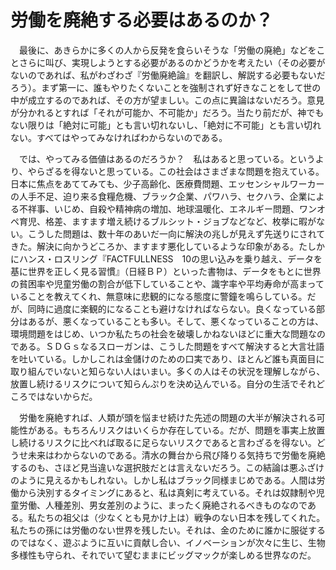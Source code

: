 # 労働を廃絶する必要はあるのか？

　最後に、あきらかに多くの人から反発を食らいそうな「労働の廃絶」などをことさらに叫び、実現しようとする必要があるのかどうかを考えたい（その必要がないのであれば、私がわざわざ『労働廃絶論』を翻訳し、解説する必要もないだろう）。まず第一に、誰もやりたくないことを強制されず好きなことをして世の中が成立するのであれば、その方が望ましい。この点に異論はないだろう。意見が分かれるとすれば「それが可能か、不可能か」だろう。当たり前だが、神でもない限りは「絶対に可能」とも言い切れないし、「絶対に不可能」とも言い切れない。すべてはやってみなければわからないのである。

　では、やってみる価値はあるのだろうか？　私はあると思っている。というより、やらざるを得ないと思っている。この社会はさまざまな問題を抱えている。日本に焦点をあててみても、少子高齢化、医療費問題、エッセンシャルワーカーの人手不足、迫り来る食糧危機、ブラック企業、パワハラ、セクハラ、企業による不祥事、いじめ、自殺や精神病の増加、地球温暖化、エネルギー問題、ワンオペ育児、格差、ますます増え続けるブルシット・ジョブなどなど、枚挙に暇がない。こうした問題は、数十年のあいだ一向に解決の兆しが見えず先送りにされてきた。解決に向かうどころか、ますます悪化しているような印象がある。たしかにハンス・ロスリング『FACTFULLNESS　10の思い込みを乗り越え、データを基に世界を正しく見る習慣』（日経ＢＰ）といった書物は、データをもとに世界の貧困率や児童労働の割合が低下していることや、識字率や平均寿命が高まっていることを教えてくれ、無意味に悲観的になる態度に警鐘を鳴らしている。だが、同時に過度に楽観的になることも避けなければならない。良くなっている部分はあるが、悪くなっていることも多い。そして、悪くなっていることの方は、環境問題をはじめ、いつか私たちの社会を破壊しかねないほどに重大な問題なのである。ＳＤＧｓなるスローガンは、こうした問題をすべて解決すると大言壮語を吐いている。しかしこれは金儲けのための口実であり、ほとんど誰も真面目に取り組んでいないと知らない人はいまい。多くの人はその状況を理解しながら、放置し続けるリスクについて知らんぷりを決め込んでいる。自分の生活でそれどころではないからだ。

　労働を廃絶すれば、人類が頭を悩ませ続けた先述の問題の大半が解決される可能性がある。もちろんリスクはいくらか存在している。だが、問題を事実上放置し続けるリスクに比べれば取るに足らないリスクであると言わざるを得ない。どうせ未来はわからないのである。清水の舞台から飛び降りる気持ちで労働を廃絶するのも、さほど見当違いな選択肢だとは言えないだろう。この結論は悪ふざけのように見えるかもしれない。しかし私はブラック同様まじめである。人間は労働から決別するタイミングにあると、私は真剣に考えている。それは奴隷制や児童労働、人種差別、男女差別のように、まったく廃絶されるべきものなのである。私たちの祖父は（少なくとも見かけ上は）戦争のない日本を残してくれた。私たちの孫には労働のない世界を残したい。それは、金のために誰かに服従するのではなく、遊ぶように互いに貢献し合い、イノベーションが次々に生じ、生物多様性も守られ、それでいて望むままにビッグマックが楽しめる世界なのだ。
